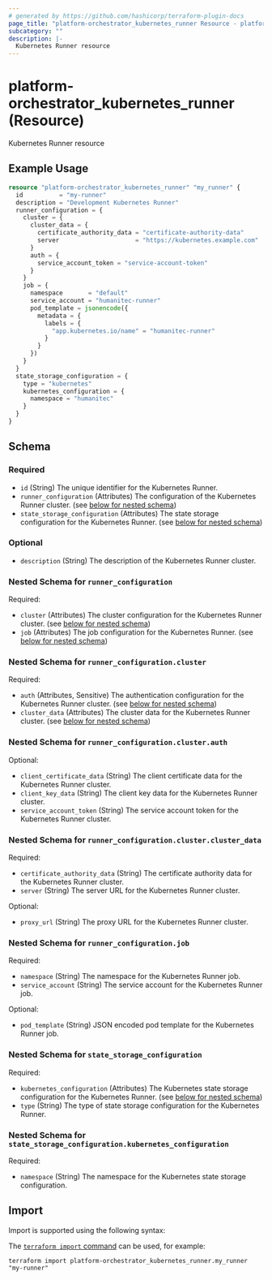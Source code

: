 ```yaml
---
# generated by https://github.com/hashicorp/terraform-plugin-docs
page_title: "platform-orchestrator_kubernetes_runner Resource - platform-orchestrator"
subcategory: ""
description: |-
  Kubernetes Runner resource
---
```


# platform-orchestrator_kubernetes_runner (Resource)

Kubernetes Runner resource

## Example Usage

```terraform
resource "platform-orchestrator_kubernetes_runner" "my_runner" {
  id          = "my-runner"
  description = "Development Kubernetes Runner"
  runner_configuration = {
    cluster = {
      cluster_data = {
        certificate_authority_data = "certificate-authority-data"
        server                     = "https://kubernetes.example.com"
      }
      auth = {
        service_account_token = "service-account-token"
      }
    }
    job = {
      namespace       = "default"
      service_account = "humanitec-runner"
      pod_template = jsonencode({
        metadata = {
          labels = {
            "app.kubernetes.io/name" = "humanitec-runner"
          }
        }
      })
    }
  }
  state_storage_configuration = {
    type = "kubernetes"
    kubernetes_configuration = {
      namespace = "humanitec"
    }
  }
}
```

<!-- schema generated by tfplugindocs -->
## Schema

### Required

- `id` (String) The unique identifier for the Kubernetes Runner.
- `runner_configuration` (Attributes) The configuration of the Kubernetes Runner cluster. (see [below for nested schema](#nestedatt--runner_configuration))
- `state_storage_configuration` (Attributes) The state storage configuration for the Kubernetes Runner. (see [below for nested schema](#nestedatt--state_storage_configuration))

### Optional

- `description` (String) The description of the Kubernetes Runner cluster.

<a id="nestedatt--runner_configuration"></a>
### Nested Schema for `runner_configuration`

Required:

- `cluster` (Attributes) The cluster configuration for the Kubernetes Runner cluster. (see [below for nested schema](#nestedatt--runner_configuration--cluster))
- `job` (Attributes) The job configuration for the Kubernetes Runner. (see [below for nested schema](#nestedatt--runner_configuration--job))

<a id="nestedatt--runner_configuration--cluster"></a>
### Nested Schema for `runner_configuration.cluster`

Required:

- `auth` (Attributes, Sensitive) The authentication configuration for the Kubernetes Runner cluster. (see [below for nested schema](#nestedatt--runner_configuration--cluster--auth))
- `cluster_data` (Attributes) The cluster data for the Kubernetes Runner cluster. (see [below for nested schema](#nestedatt--runner_configuration--cluster--cluster_data))

<a id="nestedatt--runner_configuration--cluster--auth"></a>
### Nested Schema for `runner_configuration.cluster.auth`

Optional:

- `client_certificate_data` (String) The client certificate data for the Kubernetes Runner cluster.
- `client_key_data` (String) The client key data for the Kubernetes Runner cluster.
- `service_account_token` (String) The service account token for the Kubernetes Runner cluster.


<a id="nestedatt--runner_configuration--cluster--cluster_data"></a>
### Nested Schema for `runner_configuration.cluster.cluster_data`

Required:

- `certificate_authority_data` (String) The certificate authority data for the Kubernetes Runner cluster.
- `server` (String) The server URL for the Kubernetes Runner cluster.

Optional:

- `proxy_url` (String) The proxy URL for the Kubernetes Runner cluster.



<a id="nestedatt--runner_configuration--job"></a>
### Nested Schema for `runner_configuration.job`

Required:

- `namespace` (String) The namespace for the Kubernetes Runner job.
- `service_account` (String) The service account for the Kubernetes Runner job.

Optional:

- `pod_template` (String) JSON encoded pod template for the Kubernetes Runner job.



<a id="nestedatt--state_storage_configuration"></a>
### Nested Schema for `state_storage_configuration`

Required:

- `kubernetes_configuration` (Attributes) The Kubernetes state storage configuration for the Kubernetes Runner. (see [below for nested schema](#nestedatt--state_storage_configuration--kubernetes_configuration))
- `type` (String) The type of state storage configuration for the Kubernetes Runner.

<a id="nestedatt--state_storage_configuration--kubernetes_configuration"></a>
### Nested Schema for `state_storage_configuration.kubernetes_configuration`

Required:

- `namespace` (String) The namespace for the Kubernetes state storage configuration.

## Import

Import is supported using the following syntax:

The [`terraform import` command](https://developer.hashicorp.com/terraform/cli/commands/import) can be used, for example:

```shell
terraform import platform-orchestrator_kubernetes_runner.my_runner "my-runner"
```
